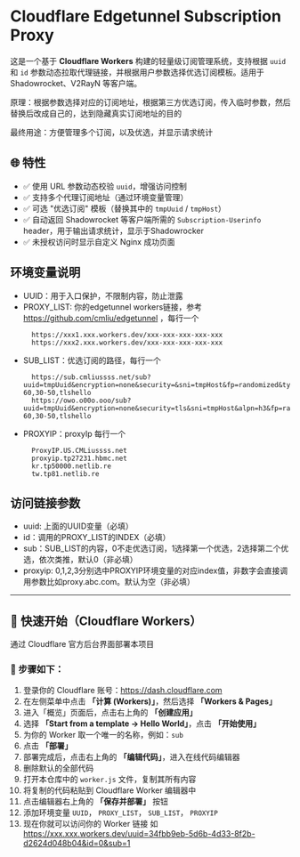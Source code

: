 # Cloudflare Edgetunnel Subscription Proxy

这是一个基于 **Cloudflare Workers** 构建的轻量级订阅管理系统，支持根据 `uuid` 和 `id` 参数动态拉取代理链接，并根据用户参数选择优选订阅模板。适用于 Shadowrocket、V2RayN 等客户端。

原理：根据参数选择对应的订阅地址，根据第三方优选订阅，传入临时参数，然后替换后改成自己的，达到隐藏真实订阅地址的目的

最终用途：方便管理多个订阅，以及优选，并显示请求统计

## 🌐 特性

- ✅ 使用 URL 参数动态校验 `uuid`，增强访问控制
- ✅ 支持多个代理订阅地址（通过环境变量管理）
- ✅ 可选 "优选订阅" 模板（替换其中的 `tmpUuid` / `tmpHost`）
- ✅ 自动返回 Shadowrocket 等客户端所需的 `Subscription-Userinfo` header，用于输出请求统计，显示于Shadowrocker
- ✅ 未授权访问时显示自定义 Nginx 成功页面

## 环境变量说明

- UUID：用于入口保护，不限制内容，防止泄露
- PROXY_LIST: 你的edgetunnel workers链接，参考 https://github.com/cmliu/edgetunnel ，每行一个
  ```
    https://xxx1.xxx.workers.dev/xxx-xxx-xxx-xxx-xxx
    https://xxx2.xxx.workers.dev/xxx-xxx-xxx-xxx-xxx
  ```
- SUB_LIST：优选订阅的路径，每行一个
  ```
    https://sub.cmliussss.net/sub?uuid=tmpUuid&encryption=none&security=&sni=tmpHost&fp=randomized&type=ws&host=tmpHost&path=%2F%3Fed%3D2560&allowInsecure=1&fragment=1,40-60,30-50,tlshello
    https://owo.o00o.ooo/sub?uuid=tmpUuid&encryption=none&security=tls&sni=tmpHost&alpn=h3&fp=random&type=ws&host=tmpHost&path=%2F%3Fed%3D2560&allowInsecure=1&fragment=1,40-60,30-50,tlshello
  ```
- PROXYIP：proxyIp 每行一个
  ```
    ProxyIP.US.CMLiussss.net
    proxyip.tp27231.hbmc.net
    kr.tp50000.netlib.re
    tw.tp81.netlib.re
  ```


## 访问链接参数

- uuid: 上面的UUID变量（必填）
- id：调用的PROXY_LIST的INDEX（必填）
- sub：SUB_LIST的内容，0不走优选订阅，1选择第一个优选，2选择第二个优选，依次类推，默认0（非必填）
- proxyip: 0,1,2,3分别选中PROXYIP环境变量的对应index值，非数字会直接调用参数比如proxy.abc.com。默认为空（非必填）

---

## 🚀 快速开始（Cloudflare Workers）

通过 Cloudflare 官方后台界面部署本项目

### 🧭 步骤如下：

1. 登录你的 Cloudflare 账号：https://dash.cloudflare.com  
2. 在左侧菜单中点击 **「计算 (Workers)」**，然后选择 **「Workers & Pages」**  
3. 进入「概览」页面后，点击右上角的 **「创建应用」**  
4. 选择 **「Start from a template → Hello World」**，点击 **「开始使用」**  
5. 为你的 Worker 取一个唯一的名称，例如：`sub`  
6. 点击 **「部署」**  
7. 部署完成后，点击右上角的 **「编辑代码」**，进入在线代码编辑器  
8. 删除默认的全部代码  
9. 打开本仓库中的 `worker.js` 文件，复制其所有内容  
10. 将复制的代码粘贴到 Cloudflare Worker 编辑器中  
11. 点击编辑器右上角的 **「保存并部署」** 按钮
12. 添加环境变量 `UUID`， `PROXY_LIST`， `SUB_LIST`， `PROXYIP`
14. 现在你就可以访问你的 Worker 链接 如 https://xxx.xxx.workers.dev/uuid=34fbb9eb-5d6b-4d33-8f2b-d2624d048b04&id=0&sub=1
